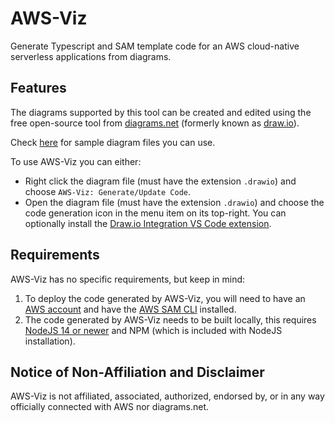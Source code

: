 # AWS-Viz

Generate Typescript and SAM template code for an AWS cloud-native serverless applications from diagrams.

## Features

The diagrams supported by this tool can be created and edited using the free open-source tool from [diagrams.net](https://www.diagrams.net) (formerly known as [draw.io](https://draw.io)).

Check [here](https://github.com/MuazOthman/aws-viz/tree/master/Sample%20Files) for sample diagram files you can use.

To use AWS-Viz you can either:

- Right click the diagram file (must have the extension `.drawio`) and choose `AWS-Viz: Generate/Update Code`.
- Open the diagram file (must have the extension `.drawio`) and choose the code generation icon in the menu item on its top-right. You can optionally install the [Draw.io Integration VS Code extension](https://marketplace.visualstudio.com/items?itemName=hediet.vscode-drawio).

## Requirements

AWS-Viz has no specific requirements, but keep in mind:

1. To deploy the code generated by AWS-Viz, you will need to have an [AWS account](https://aws.amazon.com) and have the [AWS SAM CLI](https://docs.aws.amazon.com/serverless-application-model/latest/developerguide/what-is-sam.html) installed.
2. The code generated by AWS-Viz needs to be built locally, this requires [NodeJS 14 or newer](https://nodejs.org) and NPM (which is included with NodeJS installation).

## Notice of Non-Affiliation and Disclaimer

AWS-Viz is not affiliated, associated, authorized, endorsed by, or in any way officially connected with AWS nor diagrams.net.
